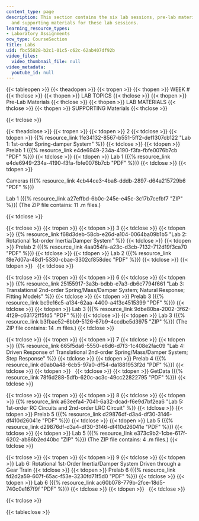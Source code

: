 ```yaml
---
content_type: page
description: This section contains the six lab sessions, pre-lab materials, lab materials
  and supporting materials for these lab sessions.
learning_resource_types:
- Laboratory Assignments
ocw_type: CourseSection
title: Labs
uid: fbc55028-b2c1-01c5-c62c-62ab407df92b
video_files:
  video_thumbnail_file: null
video_metadata:
  youtube_id: null
---
```


{{< tableopen >}}
{{< theadopen >}}
{{< tropen >}}
{{< thopen >}}
WEEK #
{{< thclose >}}
{{< thopen >}}
LAB TOPICS
{{< thclose >}}
{{< thopen >}}
Pre-Lab Materials
{{< thclose >}}
{{< thopen >}}
LAB MATERIALS
{{< thclose >}}
{{< thopen >}}
SUPPORTING Materials
{{< thclose >}}

{{< trclose >}}

{{< theadclose >}}
{{< tropen >}}
{{< tdopen >}}
2
{{< tdclose >}}
{{< tdopen >}}
{{% resource_link 1fe34132-8567-b551-5ff2-def1307cb122 "Lab 1: 1st-order Spring-damper System" %}}
{{< tdclose >}}
{{< tdopen >}}
Prelab 1 ({{% resource_link e4de6949-234a-4190-f3fa-fbfe0076b7cb "PDF" %}})
{{< tdclose >}}
{{< tdopen >}}
Lab 1 ({{% resource_link e4de6949-234a-4190-f3fa-fbfe0076b7cb "PDF" %}})
{{< tdclose >}}
{{< tdopen >}}


Cameras ({{% resource_link 4cb44ce3-4ba8-dddb-2897-d64a215729b6 "PDF" %}})

Lab 1 ({{% resource_link a27effbd-6b0c-245e-e45c-3c17b7cefbf7 "ZIP" %}}) (The ZIP file contains: 11 .m files.)


{{< tdclose >}}

{{< trclose >}}
{{< tropen >}}
{{< tdopen >}}
3
{{< tdclose >}}
{{< tdopen >}}
{{% resource_link f68d3deb-58cb-e26d-a104-0064ba09b1b5 "Lab 2: Rotational 1st-order Inertia/Damper System" %}}
{{< tdclose >}}
{{< tdopen >}}
Prelab 2 ({{% resource_link 4aa054fa-a23c-d3cb-7132-712d19f3ca70 "PDF" %}})
{{< tdclose >}}
{{< tdopen >}}
Lab 2 ({{% resource_link f8e7d07a-48d1-5330-cbae-3302cf858dec "PDF" %}})
{{< tdclose >}}
{{< tdopen >}}
 
{{< tdclose >}}

{{< trclose >}}
{{< tropen >}}
{{< tdopen >}}
6
{{< tdclose >}}
{{< tdopen >}}
{{% resource_link 25155917-3a3b-bdbb-e7a3-db6c7794f661 "Lab 3: Translational 2nd-order Spring/Mass/Damper System; Natural Response; Fitting Models" %}}
{{< tdclose >}}
{{< tdopen >}}
Prelab 3 ({{% resource_link bc9e16c5-a134-62aa-4400-a4f3c4515399 "PDF" %}})
{{< tdclose >}}
{{< tdopen >}}
Lab 3 ({{% resource_link 9dbe80ba-2002-3f62-4f29-c63172ff5fd5 "PDF" %}})
{{< tdclose >}}
{{< tdopen >}}
Lab 3 ({{% resource_link b3fbae52-6bb9-5126-67b9-4ccdbe5d3975 "ZIP" %}}) (The ZIP file contains: 14 .m files.)
{{< tdclose >}}

{{< trclose >}}
{{< tropen >}}
{{< tdopen >}}
7
{{< tdclose >}}
{{< tdopen >}}
{{% resource_link 665f5da6-5550-e6d6-d7f3-1c408e2fac09 "Lab 4: Driven Response of Translational 2nd-order Spring/Mass/Damper System; Step Response" %}}
{{< tdclose >}}
{{< tdopen >}}
Prelab 4 ({{% resource_link d0ab0a48-6cb5-97a0-df54-da1881953f2d "PDF" %}})
{{< tdclose >}}
{{< tdopen >}}
 
{{< tdclose >}}
{{< tdopen >}}
GetData ({{% resource_link 78f6d288-5dfb-620c-ac3c-49cc22822795 "PDF" %}})
{{< tdclose >}}

{{< trclose >}}
{{< tropen >}}
{{< tdopen >}}
8
{{< tdclose >}}
{{< tdopen >}}
{{% resource_link a63eefa4-7041-6a32-dcad-f6e9d7bf2ea6 "Lab 5: 1st-order RC Circuits and 2nd-order LRC Circuit" %}}
{{< tdclose >}}
{{< tdopen >}}
Prelab 5 ({{% resource_link d29876df-d3a4-df30-3146-df410d26041e "PDF" %}})
{{< tdclose >}}
{{< tdopen >}}
Lab 5 ({{% resource_link d29876df-d3a4-df30-3146-df410d26041e "PDF" %}})
{{< tdclose >}}
{{< tdopen >}}
Lab 5 ({{% resource_link e373c9b2-1cbe-617f-6202-ab86b2ed40bc "ZIP" %}}) (The ZIP file contains: 4 .m files.)
{{< tdclose >}}

{{< trclose >}}
{{< tropen >}}
{{< tdopen >}}
9
{{< tdclose >}}
{{< tdopen >}}
Lab 6: Rotational 1st-Order Inertia/Damper System Driven through a Gear Train
{{< tdclose >}}
{{< tdopen >}}
Prelab 6 ({{% resource_link fd2d2a59-607f-65ac-f53e-3230fd71f5d0 "PDF" %}})
{{< tdclose >}}
{{< tdopen >}}
Lab 6 ({{% resource_link ac60b078-779b-2fce-18d5-740c0e167f9f "PDF" %}})
{{< tdclose >}}
{{< tdopen >}}
 
{{< tdclose >}}

{{< trclose >}}

{{< tableclose >}}